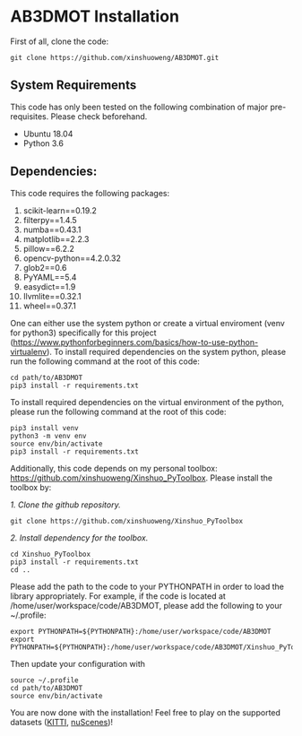 # AB3DMOT Installation

First of all, clone the code:
~~~shell
git clone https://github.com/xinshuoweng/AB3DMOT.git
~~~

## System Requirements

This code has only been tested on the following combination of major pre-requisites. Please check beforehand.

* Ubuntu 18.04
* Python 3.6

## Dependencies:

This code requires the following packages:
1. scikit-learn==0.19.2
2. filterpy==1.4.5
3. numba==0.43.1
4. matplotlib==2.2.3
5. pillow==6.2.2
6. opencv-python==4.2.0.32
7. glob2==0.6
8. PyYAML==5.4
9. easydict==1.9
10. llvmlite==0.32.1 			
11. wheel==0.37.1

One can either use the system python or create a virtual enviroment (venv for python3) specifically for this project (https://www.pythonforbeginners.com/basics/how-to-use-python-virtualenv). To install required dependencies on the system python, please run the following command at the root of this code:
```
cd path/to/AB3DMOT
pip3 install -r requirements.txt
```
To install required dependencies on the virtual environment of the python, please run the following command at the root of this code:

```
pip3 install venv
python3 -m venv env
source env/bin/activate
pip3 install -r requirements.txt
```

Additionally, this code depends on my personal toolbox: https://github.com/xinshuoweng/Xinshuo_PyToolbox. Please install the toolbox by:

*1. Clone the github repository.*
~~~shell
git clone https://github.com/xinshuoweng/Xinshuo_PyToolbox
~~~

*2. Install dependency for the toolbox.*
~~~shell
cd Xinshuo_PyToolbox
pip3 install -r requirements.txt
cd ..
~~~

Please add the path to the code to your PYTHONPATH in order to load the library appropriately. For example, if the code is located at /home/user/workspace/code/AB3DMOT, please add the following to your ~/.profile:
```
export PYTHONPATH=${PYTHONPATH}:/home/user/workspace/code/AB3DMOT
export PYTHONPATH=${PYTHONPATH}:/home/user/workspace/code/AB3DMOT/Xinshuo_PyToolbox
```
Then update your configuration with
```
source ~/.profile
cd path/to/AB3DMOT
source env/bin/activate
```
You are now done with the installation! Feel free to play on the supported datasets ([KITTI](/docs/KITTI.md), [nuScenes](/docs/nuScenes.md))!
